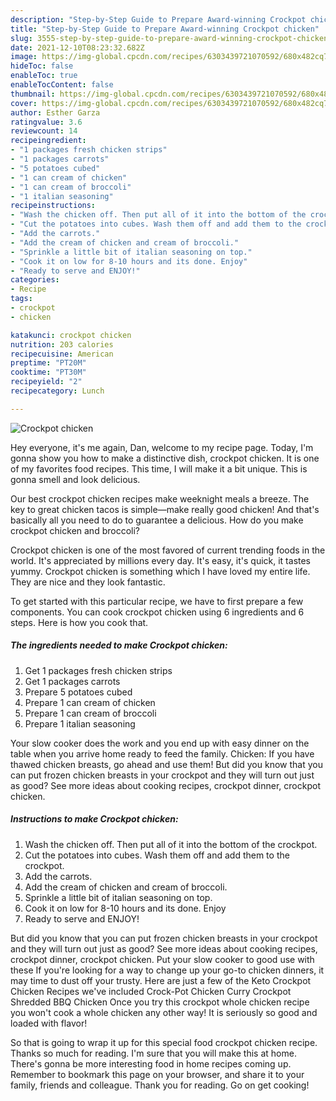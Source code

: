 ```yaml
---
description: "Step-by-Step Guide to Prepare Award-winning Crockpot chicken"
title: "Step-by-Step Guide to Prepare Award-winning Crockpot chicken"
slug: 3555-step-by-step-guide-to-prepare-award-winning-crockpot-chicken
date: 2021-12-10T08:23:32.682Z
image: https://img-global.cpcdn.com/recipes/6303439721070592/680x482cq70/crockpot-chicken-recipe-main-photo.jpg
hideToc: false
enableToc: true
enableTocContent: false
thumbnail: https://img-global.cpcdn.com/recipes/6303439721070592/680x482cq70/crockpot-chicken-recipe-main-photo.jpg
cover: https://img-global.cpcdn.com/recipes/6303439721070592/680x482cq70/crockpot-chicken-recipe-main-photo.jpg
author: Esther Garza
ratingvalue: 3.6
reviewcount: 14
recipeingredient:
- "1 packages fresh chicken strips"
- "1 packages carrots"
- "5 potatoes cubed"
- "1 can cream of chicken"
- "1 can cream of broccoli"
- "1 italian seasoning"
recipeinstructions:
- "Wash the chicken off. Then put all of it into the bottom of the crockpot."
- "Cut the potatoes into cubes. Wash them off and add them to the crockpot."
- "Add the carrots."
- "Add the cream of chicken and cream of broccoli."
- "Sprinkle a little bit of italian seasoning on top."
- "Cook it on low for 8-10 hours and its done. Enjoy"
- "Ready to serve and ENJOY!"
categories:
- Recipe
tags:
- crockpot
- chicken

katakunci: crockpot chicken 
nutrition: 203 calories
recipecuisine: American
preptime: "PT20M"
cooktime: "PT30M"
recipeyield: "2"
recipecategory: Lunch

---
```



![Crockpot chicken](https://img-global.cpcdn.com/recipes/6303439721070592/680x482cq70/crockpot-chicken-recipe-main-photo.jpg)

Hey everyone, it's me again, Dan, welcome to my recipe page. Today, I'm gonna show you how to make a distinctive dish, crockpot chicken. It is one of my favorites food recipes. This time, I will make it a bit unique. This is gonna smell and look delicious.

Our best crockpot chicken recipes make weeknight meals a breeze. The key to great chicken tacos is simple—make really good chicken! And that&#39;s basically all you need to do to guarantee a delicious. How do you make crockpot chicken and broccoli?

Crockpot chicken is one of the most favored of current trending foods in the world. It's appreciated by millions every day. It's easy, it's quick, it tastes yummy. Crockpot chicken is something which I have loved my entire life. They are nice and they look fantastic.


To get started with this particular recipe, we have to first prepare a few components. You can cook crockpot chicken using 6 ingredients and 6 steps. Here is how you cook that.

<!--inarticleads1-->

##### The ingredients needed to make Crockpot chicken:

1. Get 1 packages fresh chicken strips
1. Get 1 packages carrots
1. Prepare 5 potatoes cubed
1. Prepare 1 can cream of chicken
1. Prepare 1 can cream of broccoli
1. Prepare 1 italian seasoning


Your slow cooker does the work and you end up with easy dinner on the table when you arrive home ready to feed the family. Chicken: If you have thawed chicken breasts, go ahead and use them! But did you know that you can put frozen chicken breasts in your crockpot and they will turn out just as good? See more ideas about cooking recipes, crockpot dinner, crockpot chicken. 

<!--inarticleads2-->

##### Instructions to make Crockpot chicken:

1. Wash the chicken off. Then put all of it into the bottom of the crockpot.
1. Cut the potatoes into cubes. Wash them off and add them to the crockpot.
1. Add the carrots.
1. Add the cream of chicken and cream of broccoli.
1. Sprinkle a little bit of italian seasoning on top.
1. Cook it on low for 8-10 hours and its done. Enjoy
1. Ready to serve and ENJOY!

But did you know that you can put frozen chicken breasts in your crockpot and they will turn out just as good? See more ideas about cooking recipes, crockpot dinner, crockpot chicken. Put your slow cooker to good use with these If you&#39;re looking for a way to change up your go-to chicken dinners, it may time to dust off your trusty. Here are just a few of the Keto Crockpot Chicken Recipes we&#39;ve included Crock-Pot Chicken Curry Crockpot Shredded BBQ Chicken Once you try this crockpot whole chicken recipe you won&#39;t cook a whole chicken any other way! It is seriously so good and loaded with flavor! 

So that is going to wrap it up for this special food crockpot chicken recipe. Thanks so much for reading. I'm sure that you will make this at home. There's gonna be more interesting food in home recipes coming up. Remember to bookmark this page on your browser, and share it to your family, friends and colleague. Thank you for reading. Go on get cooking!
